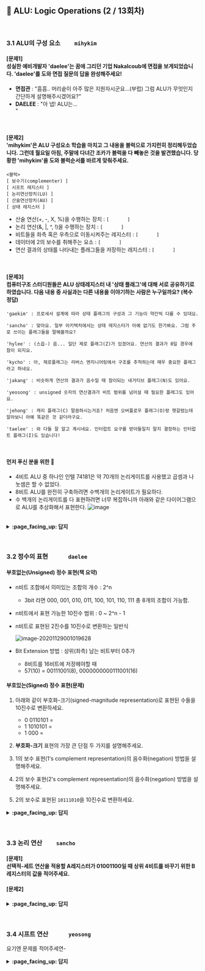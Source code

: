 ## 🦄 ALU: Logic Operations (2 / 13회차)
<br>

### 3.1 ALU의 구성 요소　　	`mihykim`
#### [문제1]<br>성실한 예비개발자 'daelee'는 꿈에 그리던 기업 Nakalcoub에 면접을 보게되었습니다. 'daelee'를 도와 면접 질문의 답을 완성해주세요!
- __면접관__ : "흠흠.. 머리숱이 아주 많은 지원자시군요...(부럽) 그럼 ALU가 무엇인지 간단하게 설명해주시겠어요?"
- __DAELEE__ : "아 넵! ALU는... `　　　　　　　　　　　　　　　　　　　 　　　　　　　　　　　　　　　 　　　`"
<br>

#### [문제2]<br>'mihykim'은 ALU 구성요소 학습을 마치고 그 내용을 블럭으로 가지런히 정리해두었습니다. 그런데 월요일 아침, 주말에 다녀간 조카가 블럭을 다 빼놓은 것을 발견했습니다. 당황한 'mihykim'을 도와 블럭순서를 바르게 맞춰주세요.
```
<블럭>
[ 보수기(complementer) ]
[ 시프트 레지스터 ]
[ 논리연산장치(LU) ]
[ 산술연산장치(AU) ]
[ 상태 레지스터 ]
```
- 산술 연산(+, -, X, %)을 수행하는 장치 : `[　　　　]`
- 논리 연산(&, |, ^, !)을 수행하는 장치 : `[　　　　]`
- 비트들을 좌측 혹은 우측으로 이동시켜주는 레지스터 :  `[　　　　]`
- 데이터에 2의 보수를 취해주는 요소 : `[　　　　]`
- 연산 결과의 상태를 나타내는 플래그들을 저장하는 레지스터 :  `[　　　　]`
<br>

#### [문제3]<br>컴퓨터구조 스터디원들은 ALU 상태레지스터 내 '상태 플래그'에 대해 서로 공유하기로 하였습니다. 다음 내용 중 사실과는 다른 내용을 이야기하는 사람은 누구일까요? (복수 정답)
```
'gaekim' : 프로세서 설계에 따라 상태 플래그의 구성과 그 기능이 약간씩 다를 수 있대요.

'sancho' : 맞아요. 일부 아키텍처에서는 상태 레지스터가 아예 없기도 한가봐요. 그럼 주로 쓰이는 플래그들을 말해볼까요?

'hylee' : (스읍-) 음... 일단 제로 플래그(Z)가 있겠어요. 연산의 결과가 0일 경우에 참이 되지요.

'kycho' : 아, 제로플래그는 리버스 엔지니어링에서 구조를 추적하는데 매우 중요한 플래그라고 하네요.

'jakang' : 비슷하게 연산의 결과가 음수일 때 참이되는 네거티브 플래그(N)도 있어요.

'yeosong' : unsigned 숫자의 연산결과가 비트 범위를 넘어설 때 필요한 플래그도 있어요.

'jehong' : 캐리 플래그(C) 말씀하시는거죠? 처음엔 오버플로우 플래그(O)랑 헷갈렸는데 알아보니 아예 똑같은 것 같더라구요.

'taelee' : 와 다들 잘 알고 계시네요. 인터럽트 요구를 받아들일지 말지 결정하는 인터럽트 플래그(I)도 있습니다!
```
<br>

#### 먼저 푸신 분을 위한 🍪
- 4비트 ALU 중 하나인 인텔 74181은 약 70개의 논리게이트를 사용했고 곱셈과 나눗셈은 할 수 없었다.
- 8비트 ALU를 완전히 구축하려면 수백개의 논리게이트가 필요하다.
- 수 백개의 논리게이트를 다 표현하려면 너무 복잡하니까 아래와 같은 다이어그램으로 ALU를 추상화해서 표현한다.
![image](https://user-images.githubusercontent.com/60066472/100407924-12ee1380-30ad-11eb-8b19-a272f00714fd.png)
<br>

<details>
<summary> <b> :page_facing_up: 답지 </b>  </summary><br>
  
#### [문제1]<br>성실한 예비개발자 'daelee'는 꿈에 그리던 기업 Nakalcoub에 면접을 보게되었습니다. 'daelee'를 도와 면접 질문의 답을 완성해주세요!
- __면접관__ : "흠흠.. 머리숱이 아주 많은 지원자시군요...(부럽) 그럼 ALU가 무엇인지 간단하게 설명해주시겠어요?"
- __DAELEE__ : "아 넵! ALU는 `CPU의 주요 구성요소 중 하나로, Arithmetic Logic Unit이라는 이름 그대로 산술논리연산장치를 말합니다.
덧셈뺄셈과 같은 산술연산과 AND, OR와 같은 논리연산을 수행하는 핵심적인 회로입니다.`"
<br>

#### [문제2]<br>'mihykim'은 ALU 구성요소 학습을 마치고 그 내용을 블럭으로 가지런히 정리해두었습니다. 그런데 월요일 아침, 주말에 다녀간 조카가 블럭을 다 빼놓은 것을 발견했습니다. 당황한 'mihykim'을 도와 블럭순서를 바르게 맞춰주세요.
- 산술 연산(+, -, X, %)을 수행하는 장치 : `[ 산술연산장치(AU) ]`
- 논리 연산(&, |, ^, !)을 수행하는 장치 : `[ 논리연산장치(LU) ]`
- 비트들을 좌측 혹은 우측으로 이동시켜주는 레지스터 :  `[ 시프트 레지스터 ]`
- 데이터에 2의 보수를 취해주는 요소 : `[ 보수기(complementer) ]`
- 연산 결과의 상태를 나타내는 플래그들을 저장하는 레지스터 :  `[ 상태 레지스터 ]`
<br>

#### [문제3]<br>컴퓨터구조 스터디원들은 ALU 상태레지스터 내 '상태 플래그'에 대해 서로 공유하기로 하였습니다. 다음 내용 중 사실과는 다른 내용을 이야기하는 사람은 누구일까요? (복수 정답)
```
'jehong'
캐리 플래그(C) 말씀하시는거죠? 처음엔 오버플로우 플래그(O)랑 헷갈렸는데 알아보니 확실히 다른 것이더라구요. 
캐리 플래그는 최상단 비트에서 자리올림 발생 시 Set되고
오버플로우 플래그는 최대 표현 범위를 넘어섰거나, 같은 부호를 더했는데 다른 부호가 나와버릴 때 Set 된답니다.
예를 들어 1000 + 1000 => 10000 에서는 캐리 플래그가,
0111 + 0001 => 1000 에서는 오버플로우가 Set됩니다. (7 + 1 => -8)
```
```
'taelee'
와 다들 잘 알고 계시네요!
지금까지는 상태플래그를 이야기했는데 상태레지스터에는 CPU를 제어하기위해 사용되는 제어플래그(Control flag)도 있답니다. 
그 예로 인터럽트 요구를 받아들일지 말지 결정하는 인터럽트 플래그(I)가 있습니다!
```
<br>

</details>
<br><br>

### 3.2 정수의 표현　　　	`daelee`

#### 부호없는(Unsigned) 정수 표현(책 요약)

- n비트 조합에서 의미있는 조합의 개수 : 2^n 

  - 3bit 라면 000, 001, 010, 011, 100, 101, 110, 111 총 8개의 조합이 가능함.

- n비트에서 표현 가능한 10진수 범위 : 0 ~ 2^n - 1 

- n비트로 표현된 2진수를 10진수로 변환하는 일반식

  ![image-20201129001019628](https://user-images.githubusercontent.com/37580034/100521739-b8f26880-31e8-11eb-8f1a-a16575e65987.png)


- Bit Extension 방법 : 상위(좌측) 남는 비트부터 0추가

  - 8비트를 16비트에 저장헤야할 때 
  - 57(10) = 00111001(8), 0000000000111001(16)
  
#### 부호있는(Signed) 정수 표현(문제)

1. 아래와 같이 부호화-크기(signed-magnitude representation)로 표현된 수들을 10진수로 변환하세요.

   - 0 0110101 = 
   - 1 1010101 = 
   - 1 000 =


2. **부호화-크기** 표현의 가장 큰 단점 두 가지를 설명해주세요. 



3. 1의 보수 표현(1’s complement representation)의 음수화(negation) 방법을 설명해주세요.



4. 2의 보수 표현(2’s complement representation)의 음수화(negation) 방법을 설명해주세요.



5. 2의 보수로 표현된 `10111010`을 10진수로 변환하세요.



   

<details>
<summary> <b> :page_facing_up: 답지 </b>  </summary><br>
  
1. 아래와 같이 부호화-크기(signed-magnitude representation)로 표현된 수들을 10진수로 변환하세요.

   - 0 0110101 = 
   - 1 1010101 = 
   - 1 000 =
 

   > 정답 : 
   >
   > - 0 0110101 = 1 * (1x2^5 + 1x2^4 + 1x2^2 + 1x2^0) = (32 + 16 + 4 + 1) = 53  
   > - 1 1010101 = -53
   > - 1 000 = 0

2. **부호화-크기** 표현의 가장 큰 단점 두 가지를 설명해주세요. 

   > 정답 : 
   >
   > 1. n비트 조합에서 의미있는 조합의 개수 : 2^n 가 아니라 2^n - 1 이다. 부호화-크기 표현에서는 1000(2)과 0000(2) 둘 다 0을 표현하므로 **하나의 조합을 낭비하게 된다.**
   > 2. 계산을 수행할 때 **부호비트와 크기 부분을 별도로 처리**해야한다. 크기 부분만 따로 계산한 뒤 크기 부분의 절댓값이 더 큰 수의 부호를 결과값의 부호로 세트해야함. 귀찮음.

3. 1의 보수 표현(1’s complement representation)의 음수화(negation) 방법을 설명해주세요.

   > 정답 : **모든 비트들을 반전한다.** (0 -> 1, 1 -> 0)
   >
   > - 1의 보수 표현에서 **Bit Extension**은 Sign Bit 다음에 Sign Bit와 같은 수를 추가하는 방식으로 이루어진다.
   > - 그러나 여전히 0에 대한 표현이 두 가지이므로 조합의 낭비가 발생한다. 그래서 일반적으로 컴퓨터는 2의 보수 표현법을 더 많이(아니 거의 100%) 사용한다.

4. 2의 보수 표현(2’s complement representation)의 음수화(negation) 방법을 설명해주세요.

   > 정답 : 모든 비트들을 반전하고, **결과값에 1을 더한다.**
   >
   > 1을 더함으로서 조합의 개수를 낭비하지 않게 되었다! 2의 보수 표현에서는 음수0이 사라진 대신, 음수0은 절대값이 가장 큰 음수와 매핑된다. 예를 들어, 100(2)은 부호화-크기 표현에서 음수 0이었지만, 2의보수 표현에서는 -4다.

5. 2의 보수로 표현된 `10111010`을 10진수로 변환하세요.

   > 정답 : **-70**
   >
   > 방법1. 책 145p 예제(3-4) 일반식 참고
   >
   > -  -128 + (1x2^5 + 1x2^4 + 1x2^3 + 1x2^1) = -128 + (32 + 16 + 8 + 2) = -70
   > <br>
   >
   > 방법2. 책 146p 예제(3-6) 참고
   >
   > 1. 10111010 - 1 한 뒤 => 10111001
   > 2.  0은 1로, 1은 0으로 바꿔주기 =>   01000110
   > 3. 10진수로 변환하고 - 부호 붙이기 => -70

   

</details>
<br><br>

### 3.3 논리 연산　　	`sancho`

#### [문제1]<br>선택적-세트 연산을 적용할 A레지스터가 01001100일 때 상위 4비트를 바꾸기 위한 B레지스터의 값을 적어주세요. 
#### [문제2]<br>


<details>
<summary> <b> :page_facing_up: 답지 </b>  </summary><br>
  
답지의 구성은<br>
문제와 동일하게 부탁드려연-

</details>
<br><br>

### 3.4 시프트 연산　　　	`yeosong`

요기엔 문제를 적어주세연-

<details>
<summary> <b> :page_facing_up: 답지 </b>  </summary><br>
  
답지의 구성은<br>
문제와 동일하게 부탁드려연-

</details>
<br><br>
